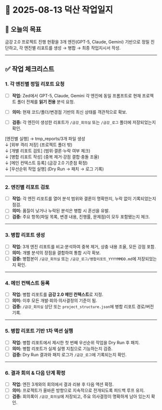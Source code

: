 # 📅 2025-08-13 덕산 작업일지

## 📝 오늘의 목표
금강 2.0 프로젝트 진행 현황을 3개 엔진(GPT-5, Claude, Gemini) 기반으로 정밀 진단하고, 각 엔진별 리포트를 생성 → 병합 → 최종 작업지시서 작성.

---

## ✅ 작업 체크리스트

### 1. 각 엔진별 정밀 리포트 요청
- [ ] **작업:** Zed에서 GPT-5, Claude, Gemini 각 엔진에 동일 프롬프트로 현재 프로젝트 폴더 전체를 **읽기 전용** 분석 요청.
- [ ] **의미:** 현재 코드/폴더/변경점 기반의 최신 상태를 객관적으로 확보.
- [ ] **검증:** 각 엔진이 생성한 리포트가 `/금강_회의실` 또는 `/금강_로그` 폴더에 저장되었는지 확인.


[엔진별 실행] → tmp_reports/3개 파일 생성  
      ↓
[외부 격리 저장] (프로젝트 폴더 밖)  
      ↓
[개별 리포트 검토] (범위·결론·누락 여부 체크)  
      ↓
[병합 리포트 작성] (중복 제거·강점 결합·충돌 조율)  
      ↓
[메인 컨텍스트 등록] (금강 2.0 기준점 확정)  
      ↓
[우선순위 작업 실행] (Dry Run → 패치 → 로그 기록)










---

### 2. 엔진별 리포트 검토
- [ ] **작업:** 각 엔진 리포트를 열어 분석 범위와 결론이 명확한지, 누락 없이 기록되었는지 점검.
- [ ] **의미:** 품질이 낮거나 누락된 분석은 병합 시 혼선을 유발.
- [ ] **검증:** 주요 항목(파일 목록, 변경 내용, 진행률, 문제점)이 모두 포함됐는지 체크.

---

### 3. 병합 리포트 생성
- [ ] **작업:** 3개 엔진 리포트를 비교·분석하여 중복 제거, 상충 내용 조율, 모든 강점 포함.
- [ ] **의미:** 개별 분석의 장점을 결합하여 통합 시각 확보.
- [ ] **검증:** 병합본이 `/금강_회의실` 또는 `/금강_로그/병합리포트_YYYYMMDD.md`에 저장되었는지 확인.

---

### 4. 메인 컨텍스트 등록
- [ ] **작업:** 병합 리포트를 **금강 2.0 메인 컨텍스트**로 지정.
- [ ] **의미:** 이후 모든 개발·회의·의사결정의 기준이 됨.
- [ ] **검증:** `/금강_회의실` 상단 또는 `project_structure.json`에 병합 리포트 경로/버전 기록.

---

### 5. 병합 리포트 기반 1차 액션 실행
- [ ] **작업:** 병합 리포트에서 제시한 첫 번째 우선순위 작업을 Dry Run 후 패치.
- [ ] **의미:** 병합 리포트가 실제 실행 지침으로 기능하는지 검증.
- [ ] **검증:** Dry Run 결과와 패치 로그가 `/금강_로그`에 기록되는지 확인.

---

### 6. 결과 회의 & 다음 단계 확정
- [ ] **작업:** 엔진 3개와의 회의에서 결과 리뷰 후 다음 액션 확정.
- [ ] **의미:** 프로젝트가 올바른 방향으로 지속적으로 전개되도록 피드백 루프 유지.
- [ ] **검증:** 회의록이 `/금강_회의실`에 저장되고, 주요 의사결정이 명확하게 남아 있는지 확인.
